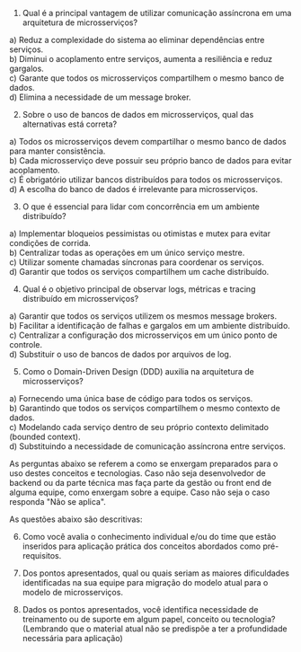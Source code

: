 1. Qual é a principal vantagem de utilizar comunicação assíncrona em uma arquitetura de microsserviços?

a) Reduz a complexidade do sistema ao eliminar dependências entre serviços.<br/>
b) Diminui o acoplamento entre serviços, aumenta a resiliência e reduz gargalos.<br/>
c) Garante que todos os microsserviços compartilhem o mesmo banco de dados.<br/>
d) Elimina a necessidade de um message broker.<br/>

2. Sobre o uso de bancos de dados em microsserviços, qual das alternativas está correta?

a) Todos os microsserviços devem compartilhar o mesmo banco de dados para manter consistência.<br/>
b) Cada microsserviço deve possuir seu próprio banco de dados para evitar acoplamento.<br/>
c) É obrigatório utilizar bancos distribuídos para todos os microsserviços.<br/>
d) A escolha do banco de dados é irrelevante para microsserviços.<br/>

3. O que é essencial para lidar com concorrência em um ambiente distribuído?

a) Implementar bloqueios pessimistas ou otimistas e mutex para evitar condições de corrida.<br/>
b) Centralizar todas as operações em um único serviço mestre.<br/>
c) Utilizar somente chamadas síncronas para coordenar os serviços.<br/>
d) Garantir que todos os serviços compartilhem um cache distribuído.<br/>

4. Qual é o objetivo principal de observar logs, métricas e tracing distribuído em microsserviços?

a) Garantir que todos os serviços utilizem os mesmos message brokers.<br/>
b) Facilitar a identificação de falhas e gargalos em um ambiente distribuído.<br/>
c) Centralizar a configuração dos microsserviços em um único ponto de controle.<br/>
d) Substituir o uso de bancos de dados por arquivos de log.<br/>

5. Como o Domain-Driven Design (DDD) auxilia na arquitetura de microsserviços?

a) Fornecendo uma única base de código para todos os serviços.<br/>
b) Garantindo que todos os serviços compartilhem o mesmo contexto de dados.<br/>
c) Modelando cada serviço dentro de seu próprio contexto delimitado (bounded context).<br/>
d) Substituindo a necessidade de comunicação assíncrona entre serviços.<br/>

As perguntas abaixo se referem a como se enxergam preparados para o uso destes conceitos e tecnologias.
Caso não seja desenvolvedor de backend ou da parte técnica mas faça parte da gestão ou front end de alguma equipe, como enxergam sobre a equipe.
Caso não seja o caso responda "Não se aplica".

As questões abaixo são descritivas:

6. Como você avalia o conhecimento individual e/ou do time que estão inseridos para aplicação prática dos conceitos abordados como pré-requisitos.

7. Dos pontos apresentados, qual ou quais seriam as maiores dificuldades identificadas na sua equipe para migração do modelo atual para o modelo de microsserviços.

8. Dados os pontos apresentados, você identifica necessidade de treinamento ou de suporte em algum papel, conceito ou tecnologia? (Lembrando que o material atual não se predispõe a ter a profundidade necessária para aplicação)